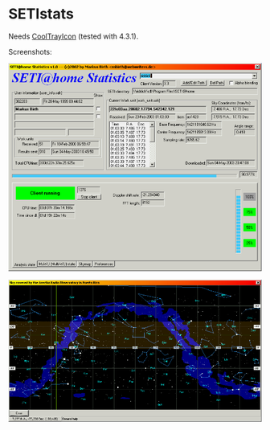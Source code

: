 SETIstats
=========

Needs [CoolTrayIcon](http://subsimple.com/delphi.php) (tested with 4.3.1).

Screenshots:

![](screenshots/SETIstats_ss1.png)

![](screenshots/SETIstats_ss2.png)
